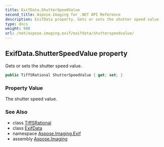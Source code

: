 ```yaml
---
title: ExifData.ShutterSpeedValue
second_title: Aspose.Imaging for .NET API Reference
description: ExifData property. Gets or sets the shutter speed value
type: docs
weight: 980
url: /net/aspose.imaging.exif/exifdata/shutterspeedvalue/
---
```

## ExifData.ShutterSpeedValue property

Gets or sets the shutter speed value.

```csharp
public TiffSRational ShutterSpeedValue { get; set; }
```

### Property Value

The shutter speed value.

### See Also

* class [TiffSRational](../../../aspose.imaging.fileformats.tiff/tiffsrational/)
* class [ExifData](../)
* namespace [Aspose.Imaging.Exif](../../exifdata/)
* assembly [Aspose.Imaging](../../../)


